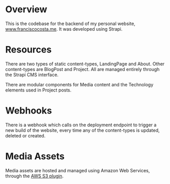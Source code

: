 # Overview

This is the codebase for the backend of my personal website, www.franciscocosta.me.
It was developed using Strapi.

# Resources

There are two types of static content-types, LandingPage and About. Other content-types are BlogPost and Project. All are managed entirely through the Strapi CMS interface.

There are modular components for Media content and the Technology elements used in Project posts.

# Webhooks

There is a webhook which calls on the deployment endpoint to trigger a new build of the website, every time any of the content-types is updated, deleted or created.

# Media Assets

Media assets are hosted and managed using Amazon Web Services, through the [AWS S3 plugin](https://www.npmjs.com/package/strapi-provider-upload-aws-s3).
